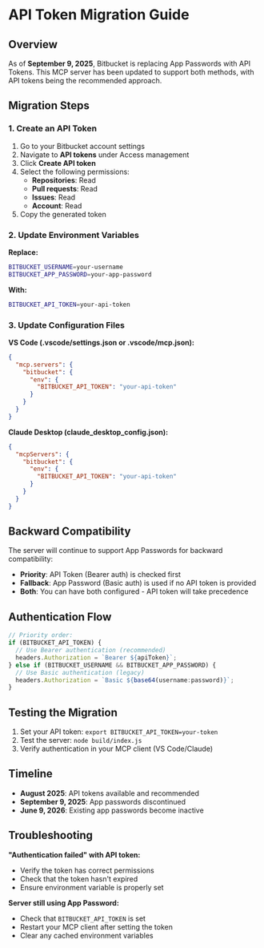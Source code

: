 # API Token Migration Guide

## Overview

As of **September 9, 2025**, Bitbucket is replacing App Passwords with API Tokens. This MCP server has been updated to support both methods, with API tokens being the recommended approach.

## Migration Steps

### 1. Create an API Token

1. Go to your Bitbucket account settings
2. Navigate to **API tokens** under Access management
3. Click **Create API token**
4. Select the following permissions:
   - **Repositories**: Read
   - **Pull requests**: Read
   - **Issues**: Read
   - **Account**: Read
5. Copy the generated token

### 2. Update Environment Variables

**Replace:**
```bash
BITBUCKET_USERNAME=your-username
BITBUCKET_APP_PASSWORD=your-app-password
```

**With:**
```bash
BITBUCKET_API_TOKEN=your-api-token
```

### 3. Update Configuration Files

**VS Code (.vscode/settings.json or .vscode/mcp.json):**
```json
{
  "mcp.servers": {
    "bitbucket": {
      "env": {
        "BITBUCKET_API_TOKEN": "your-api-token"
      }
    }
  }
}
```

**Claude Desktop (claude_desktop_config.json):**
```json
{
  "mcpServers": {
    "bitbucket": {
      "env": {
        "BITBUCKET_API_TOKEN": "your-api-token"
      }
    }
  }
}
```

## Backward Compatibility

The server will continue to support App Passwords for backward compatibility:

- **Priority**: API Token (Bearer auth) is checked first
- **Fallback**: App Password (Basic auth) is used if no API token is provided
- **Both**: You can have both configured - API token will take precedence

## Authentication Flow

```typescript
// Priority order:
if (BITBUCKET_API_TOKEN) {
  // Use Bearer authentication (recommended)
  headers.Authorization = `Bearer ${apiToken}`;
} else if (BITBUCKET_USERNAME && BITBUCKET_APP_PASSWORD) {
  // Use Basic authentication (legacy)
  headers.Authorization = `Basic ${base64(username:password)}`;
}
```

## Testing the Migration

1. Set your API token: `export BITBUCKET_API_TOKEN=your-token`
2. Test the server: `node build/index.js`
3. Verify authentication in your MCP client (VS Code/Claude)

## Timeline

- **August 2025**: API tokens available and recommended
- **September 9, 2025**: App passwords discontinued
- **June 9, 2026**: Existing app passwords become inactive

## Troubleshooting

**"Authentication failed" with API token:**
- Verify the token has correct permissions
- Check that the token hasn't expired
- Ensure environment variable is properly set

**Server still using App Password:**
- Check that `BITBUCKET_API_TOKEN` is set
- Restart your MCP client after setting the token
- Clear any cached environment variables
